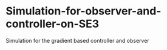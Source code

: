 # Simulation-for-observer-and-controller-on-SE3

Simulation for the gradient based controller and observer
